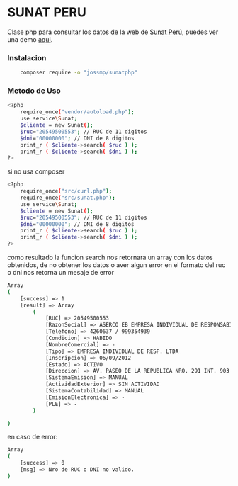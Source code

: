 # SUNAT PERU
Clase php para consultar los datos de la web de [Sunat Perú], puedes ver una demo [aqui].
### Instalacion
```sh
	composer require -o "jossmp/sunatphp"
```
### Metodo de Uso
```sh
<?php
	require_once("vendor/autoload.php");
	use service\Sunat;
	$cliente = new Sunat();
	$ruc="20549500553"; // RUC de 11 digitos
	$dni="00000000"; // DNI de 8 digitos
	print_r ( $cliente->search( $ruc ) );
	print_r ( $cliente->search( $dni ) );
?>
```
si no usa composer
```sh
<?php
	require_once("src/curl.php");
	require_once("src/sunat.php");
	use service\Sunat;
	$cliente = new Sunat();
	$ruc="20549500553"; // RUC de 11 digitos
	$dni="00000000"; // DNI de 8 digitos
	print_r ( $cliente->search( $ruc ) );
	print_r ( $cliente->search( $dni ) );
?>
```
como resultado la funcion search nos retornara un array con los datos obtenidos, de no obtener los datos o aver algun error en el formato del ruc o dni nos retorna un mesaje de error

```sh
Array
(
    [success] => 1
    [result] => Array
        (
            [RUC] => 20549500553
            [RazonSocial] => ASERCO EB EMPRESA INDIVIDUAL DE RESPONSABILIDAD LIMITADA
            [Telefono] => 4260637 / 999354939
            [Condicion] => HABIDO
            [NombreComercial] => -
            [Tipo] => EMPRESA INDIVIDUAL DE RESP. LTDA
            [Inscripcion] => 06/09/2012
            [Estado] => ACTIVO
            [Direccion] => AV. PASEO DE LA REPUBLICA NRO. 291 INT. 903 (PLAZA GRAU) LIMA - LIMA - LIMA
            [SistemaEmision] => MANUAL
            [ActividadExterior] => SIN ACTIVIDAD
            [SistemaContabilidad] => MANUAL
            [EmisionElectronica] => -
            [PLE] => -
        )

)
```
en caso de error:
```sh
Array
(
    [success] => 0
    [msg] => Nro de RUC o DNI no valido.
)
```

[Sunat Perú]: <http://www.sunat.gob.pe/cl-ti-itmrconsruc/jcrS00Alias>
[aqui]: <https://demos.geekdev.ml/sunat>

